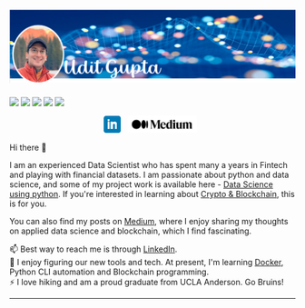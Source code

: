 # [![Udit Gupta header](https://github.com/uditgt/uditgt/blob/main/assets/Banner.png)](https://www.linkedin.com/in/uditgt/)
![](https://img.shields.io/badge/Programming-Python,%20R-blue?logo=python&logoColor=white)
![](https://img.shields.io/badge/DB-MySQL-blue?logo=mysql&logoColor=white)
![](https://img.shields.io/badge/Machine%20Learning-Scikit--learn,%20XGBoost,%20Imblearn-blue?logo=scikitlearn&logoColor=white)
![](https://img.shields.io/badge/Visualization-Tableau,%20PowerBI-blue?logo=tableau&logoColor=white)
![](https://img.shields.io/badge/Others-Git,%20Docker,%20Bash-blue)


<p align='center'>
<a href="https://www.linkedin.com/in/uditgt/"><img height="30" src="https://github.com/uditgt/uditgt/blob/main/assets/linkedin.png"></a>&nbsp;&nbsp;
<a href="https://medium.com/@uditg"><img height="30" src="https://github.com/uditgt/uditgt/blob/main/assets/medium.png"></a>&nbsp;&nbsp;
</p>

Hi there 👋

I am an experienced Data Scientist who has spent many a years in Fintech and playing with financial datasets. I am passionate about python and data science, and some of my project work is available here - [Data Science using python](https://github.com/uditgt/Data_science_python). If you're interested in learning about [Crypto & Blockchain](https://github.com/uditgt/crypto), this is for you.

You can also find my posts on [Medium](https://medium.com/@uditg), where I enjoy sharing my thoughts on applied data science and blockchain, which I find fascinating.


📫 Best way to reach me is through [LinkedIn](https://www.linkedin.com/in/uditgt/).   
🌱 I enjoy figuring our new tools and tech. At present, I'm learning [Docker](https://www.docker.com/), Python CLI automation and Blockchain programming.  
⚡ I love hiking and am a proud graduate from UCLA Anderson. Go Bruins!

<!--
**uditgt/uditgt** is a ✨ _special_ ✨ repository because its `README.md` (this file) appears on your GitHub profile.

Here are some ideas to get you started:
- 🔭 I’m currently working on ...
- 🌱 I’m currently learning ...
- 👯 I’m looking to collaborate on ...
- 🤔 I’m looking for help with ...
- 💬 Ask me about ...
- 📫 How to reach me: ...
- 😄 Pronouns: ...
- ⚡ Fun fact: ...
-->


  ---
